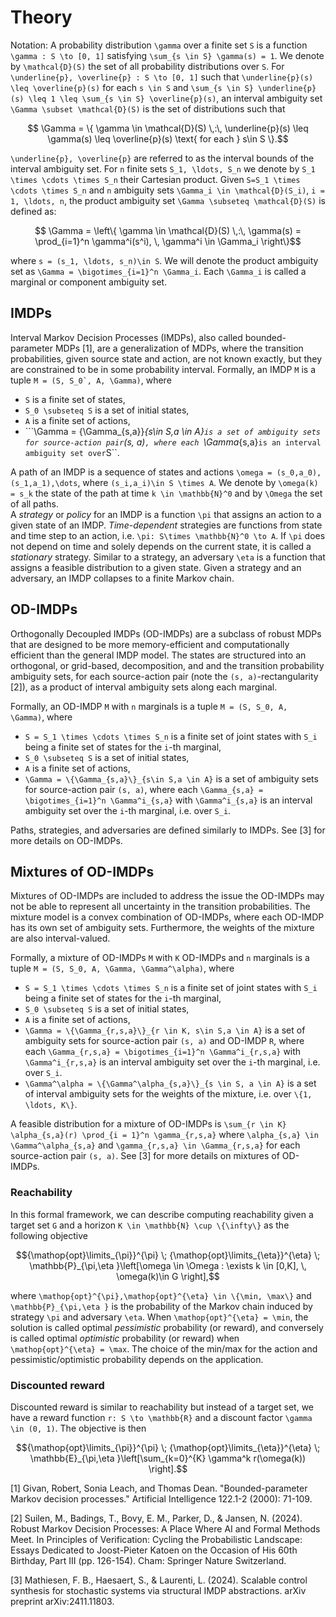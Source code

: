 # Theory 
Notation: A probability distribution ``\gamma`` over a finite set ``S`` is a function ``\gamma : S \to [0, 1]`` satisfying ``\sum_{s \in S} \gamma(s) = 1``. We denote by ``\mathcal{D}(S)`` the set of all probability distributions over ``S``. 
For ``\underline{p}, \overline{p} : S \to [0, 1]`` such that ``\underline{p}(s) \leq \overline{p}(s)`` for each ``s \in S`` and ``\sum_{s \in S} \underline{p}(s) \leq 1 \leq \sum_{s \in S} \overline{p}(s)``, an interval ambiguity set ``\Gamma \subset \mathcal{D}(S)`` is the set of distributions such that 
```math
    \Gamma = \{ \gamma \in \mathcal{D}(S) \,:\, \underline{p}(s) \leq \gamma(s) \leq \overline{p}(s) \text{ for each } s\in S \}.
```
``\underline{p}, \overline{p}`` are referred to as the interval bounds of the interval ambiguity set.
For ``n`` finite sets ``S_1, \ldots, S_n`` we denote by ``S_1 \times \cdots \times S_n`` their Cartesian product. Given ``S=S_1 \times \cdots \times S_n`` and ``n`` ambiguity sets ``\Gamma_i \in \mathcal{D}(S_i)``, ``i = 1, \ldots, n``, the product ambiguity set ``\Gamma \subseteq \mathcal{D}(S)`` is defined as: 
```math
    \Gamma = \left\{ \gamma \in \mathcal{D}(S) \,:\, \gamma(s) = \prod_{i=1}^n \gamma^i(s^i), \, \gamma^i \in \Gamma_i \right\}
```
where ``s = (s_1, \ldots, s_n)\in S``. We will denote the product ambiguity set as ``\Gamma = \bigotimes_{i=1}^n \Gamma_i``. Each ``\Gamma_i`` is called a marginal or component ambiguity set.

## IMDPs
Interval Markov Decision Processes (IMDPs), also called bounded-parameter MDPs [1], are a generalization of MDPs, where the transition probabilities, given source state and action, are not known exactly, but they are constrained to be in some probability interval. 
Formally, an IMDP ``M`` is a tuple ``M = (S, S_0`, A, \Gamma)``, where

- ``S`` is a finite set of states,
- ``S_0 \subseteq S`` is a set of initial states,
- ``A`` is a finite set of actions,
- ```\Gamma = \{\Gamma_{s,a}\}_{s\in S,a \in A}`` is a set of ambiguity sets for source-action pair ``(s, a)``, where each ``\Gamma_{s,a}`` is an interval ambiguity set over ``S``.

A path of an IMDP is a sequence of states and actions ``\omega = (s_0,a_0),(s_1,a_1),\dots``, where ``(s_i,a_i)\in S \times A``. We denote by ``\omega(k) = s_k`` the state of the path at time ``k \in \mathbb{N}^0`` and by ``\Omega`` the set of all paths.  
A _strategy_ or _policy_ for an IMDP is a function ``\pi`` that assigns an action to a given state of an IMDP. _Time-dependent_ strategies are functions from state and time step to an action, i.e. ``\pi: S\times \mathbb{N}^0 \to A``. If ``\pi`` does not depend on time and solely depends on the current state, it is called a _stationary_ strategy. Similar to a strategy, an adversary ``\eta`` is a function that assigns a feasible distribution to a given state. Given a strategy and an adversary, an IMDP collapses to a finite Markov chain.

## OD-IMDPs
Orthogonally Decoupled IMDPs (OD-IMDPs) are a subclass of robust MDPs that are designed to be more memory-efficient and computationally efficient than the general IMDP model. The states are structured into an orthogonal, or grid-based, decomposition, and and the transition probability ambiguity sets, for each source-action pair (note the ``(s, a)``-rectangularity [2]), as a product of interval ambiguity sets along each marginal. 

Formally, an OD-IMDP ``M`` with ``n`` marginals is a tuple ``M = (S, S_0, A, \Gamma)``, where

- ``S = S_1 \times \cdots \times S_n`` is a finite set of joint states with ``S_i`` being a finite set of states for the ``i``-th marginal,
- ``S_0 \subseteq S`` is a set of initial states,
- ``A`` is a finite set of actions,
- ``\Gamma = \{\Gamma_{s,a}\}_{s\in S,a \in A}`` is a set of ambiguity sets for source-action pair ``(s, a)``, where each ``\Gamma_{s,a} = \bigotimes_{i=1}^n \Gamma^i_{s,a}`` with ``\Gamma^i_{s,a}`` is an interval ambiguity set over the ``i``-th marginal, i.e. over ``S_i``.

Paths, strategies, and adversaries are defined similarly to IMDPs. See [3] for more details on OD-IMDPs.

## Mixtures of OD-IMDPs
Mixtures of OD-IMDPs are included to address the issue the OD-IMDPs may not be able to represent all uncertainty in the transition probabilities. The mixture model is a convex combination of OD-IMDPs, where each OD-IMDP has its own set of ambiguity sets. Furthermore, the weights of the mixture are also interval-valued.

Formally, a mixture of OD-IMDPs ``M`` with ``K`` OD-IMDPs and ``n`` marginals is a tuple ``M = (S, S_0, A, \Gamma, \Gamma^\alpha)``, where
- ``S = S_1 \times \cdots \times S_n`` is a finite set of joint states with ``S_i`` being a finite set of states for the ``i``-th marginal,
- ``S_0 \subseteq S`` is a set of initial states,
- ``A`` is a finite set of actions,
- ``\Gamma = \{\Gamma_{r,s,a}\}_{r \in K, s\in S,a \in A}`` is a set of ambiguity sets for source-action pair ``(s, a)`` and OD-IMDP ``R``, where each ``\Gamma_{r,s,a} = \bigotimes_{i=1}^n \Gamma^i_{r,s,a}`` with ``\Gamma^i_{r,s,a}`` is an interval ambiguity set over the ``i``-th marginal, i.e. over ``S_i``.
- ``\Gamma^\alpha = \{\Gamma^\alpha_{s,a}\}_{s \in S, a \in A}`` is a set of interval ambiguity sets for the weights of the mixture, i.e. over ``\{1, \ldots, K\}``.

A feasible distribution for a mixture of OD-IMDPs is ``\sum_{r \in K} \alpha_{s,a}(r) \prod_{i = 1}^n \gamma_{r,s,a}`` where ``\alpha_{s,a} \in \Gamma^\alpha_{s,a}`` and ``\gamma_{r,s,a} \in \Gamma_{r,s,a}`` for each source-action pair ``(s, a)``. See [3] for more details on mixtures of OD-IMDPs.

### Reachability
In this formal framework, we can describe computing reachability given a target set ``G`` and a horizon ``K \in \mathbb{N} \cup \{\infty\}`` as the following objective 

```math
{\mathop{opt}\limits_{\pi}}^{\pi} \; {\mathop{opt}\limits_{\eta}}^{\eta} \; \mathbb{P}_{\pi,\eta }\left[\omega \in \Omega : \exists k \in [0,K], \, \omega(k)\in G  \right],
```

where ``\mathop{opt}^{\pi},\mathop{opt}^{\eta} \in \{\min, \max\}`` and ``\mathbb{P}_{\pi,\eta }`` is the probability of the Markov chain induced by strategy ``\pi`` and adversary ``\eta``.
When ``\mathop{opt}^{\eta} = \min``, the solution is called optimal _pessimistic_ probability (or reward), and conversely is called optimal _optimistic_ probability (or reward) when ``\mathop{opt}^{\eta} = \max``.
The choice of the min/max for the action and pessimistic/optimistic probability depends on the application. 

### Discounted reward
Discounted reward is similar to reachability but instead of a target set, we have a reward function ``r: S \to \mathbb{R}`` and a discount factor ``\gamma \in (0, 1)``. The objective is then

```math
{\mathop{opt}\limits_{\pi}}^{\pi} \; {\mathop{opt}\limits_{\eta}}^{\eta} \; \mathbb{E}_{\pi,\eta }\left[\sum_{k=0}^{K} \gamma^k r(\omega(k)) \right].
```

[1] Givan, Robert, Sonia Leach, and Thomas Dean. "Bounded-parameter Markov decision processes." Artificial Intelligence 122.1-2 (2000): 71-109.

[2] Suilen, M., Badings, T., Bovy, E. M., Parker, D., & Jansen, N. (2024). Robust Markov Decision Processes: A Place Where AI and Formal Methods Meet. In Principles of Verification: Cycling the Probabilistic Landscape: Essays Dedicated to Joost-Pieter Katoen on the Occasion of His 60th Birthday, Part III (pp. 126-154). Cham: Springer Nature Switzerland.

[3] Mathiesen, F. B., Haesaert, S., & Laurenti, L. (2024). Scalable control synthesis for stochastic systems via structural IMDP abstractions. arXiv preprint arXiv:2411.11803.